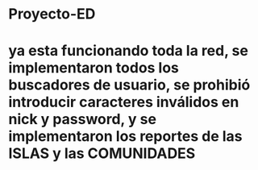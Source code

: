 # Proyecto-ED

# ya esta funcionando toda la red, se implementaron todos los buscadores de usuario, se prohibió introducir caracteres inválidos en nick y password, y se implementaron los reportes de las ISLAS y las COMUNIDADES

